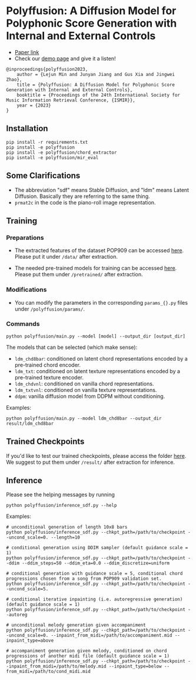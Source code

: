 # Polyffusion: A Diffusion Model for Polyphonic Score Generation with Internal and External Controls

- [Paper link](https://arxiv.org/abs/2307.10304)
- Check our [demo page](https://polyffusion.github.io/) and give it a listen!

```
@inproceedings{polyffusion2023,
    author = {Lejun Min and Junyan Jiang and Gus Xia and Jingwei Zhao},
    title = {Polyffusion: A Diffusion Model for Polyphonic Score Generation with Internal and External Controls},
    booktitle = {Proceedings of the 24th International Society for Music Information Retrieval Conference, {ISMIR}},
    year = {2023}
}
```

## Installation

```shell
pip install -r requirements.txt
pip install -e polyffusion
pip install -e polyffusion/chord_extractor
pip isntall -e polyffusion/mir_eval
```

## Some Clarifications

- The abbreviation "sdf" means Stable Diffusion, and "ldm" means Latent Diffusion. Basically they are referring to the same thing.
- `prmat2c` in the code is the piano-roll image representation.

## Training

### Preparations

- The extracted features of the dataset POP909 can be accessed [here](https://yukisaki-my.sharepoint.com/:u:/g/personal/aik2_yukisaki_io/EdUovlRZvExJrGatAR8BlTsBDC8udJiuhnIimPuD2PQ3FQ?e=WwD7Dl). Please put it under `/data/` after extraction.

- The needed pre-trained models for training can be accessed [here](https://yukisaki-my.sharepoint.com/:u:/g/personal/aik2_yukisaki_io/Eca406YwV1tMgwHdoepC7G8B5l-4GRBGv7TzrI9OOg3eIA?e=uecJdU). Please put them under `/pretrained/` after extraction.

### Modifications

- You can modify the parameters in the corresponding `params_{}.py` files under `/polyffusion/params/`.

### Commands

```shell
python polyffusion/main.py --model [model] --output_dir [output_dir]
```

The models that can be selected (which make sense):

- `ldm_chd8bar`: conditioned on latent chord representations encoded by a pre-trained chord encoder.
- `ldm_txt`: conditioned on latent texture representations encoded by a pre-trained texture encoder.
- `ldm_chdvnl`: conditioned on vanilla chord representations.
- `ldm_txtvnl`: conditioned on vanilla texture representations.
- `ddpm`: vanilla diffusion model from DDPM without conditioning.

Examples:

```shell
python polyffusion/main.py --model ldm_chd8bar --output_dir result/ldm_chd8bar
```

## Trained Checkpoints

If you'd like to test our trained checkpoints, please access the folder [here](https://yukisaki-my.sharepoint.com/:f:/g/personal/aik2_yukisaki_io/EjG0IB8Xb_1CoVfYCmNUB-ABMLVSRqJST4VTrYJxjJFdnw?e=OqmZpp). We suggest to put them under `/result/` after extraction for inference.

## Inference

Please see the helping messages by running

```shell
python polyffusion/inference_sdf.py --help
```

Examples:

```shell
# unconditional generation of length 10x8 bars
python polyffusion/inference_sdf.py --chkpt_path=/path/to/checkpoint --uncond_scale=0. --length=10

# conditional generation using DDIM sampler (default guidance scale = 1)
python polyffusion/inference_sdf.py --chkpt_path=/path/to/checkpoint --ddim --ddim_steps=50 --ddim_eta=0.0 --ddim_discretize=uniform

# conditional generation with guidance scale = 5, conditional chord progressions chosen from a song from POP909 validation set.
python polyffusion/inference_sdf.py --chkpt_path=/path/to/checkpoint --uncond_scale=5.

# conditional iterative inpainting (i.e. autoregressive generation) (default guidance scale = 1)
python polyffusion/inference_sdf.py --chkpt_path=/path/to/checkpoint --autoreg

# unconditional melody generation given accompaniment
python polyffusion/inference_sdf.py --chkpt_path=/path/to/checkpoint --uncond_scale=0. --inpaint_from_midi=/path/to/accompaniment.mid --inpaint_type=above

# accompaniment generation given melody, conditioned on chord progressions of another midi file (default guidance scale = 1)
python polyffusion/inference_sdf.py --chkpt_path=/path/to/checkpoint --inpaint_from_midi=/path/to/melody.mid --inpaint_type=below --from_midi=/path/to/cond_midi.mid
```
